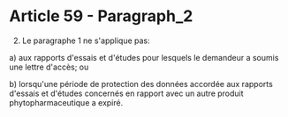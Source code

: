 # Article 59 - Paragraph_2

2. Le paragraphe 1 ne s'applique pas:

a) aux rapports d'essais et d'études pour lesquels le demandeur a soumis une lettre d'accès; ou

b) lorsqu'une période de protection des données accordée aux rapports d'essais et d'études concernés en rapport avec un autre produit phytopharmaceutique a expiré.
